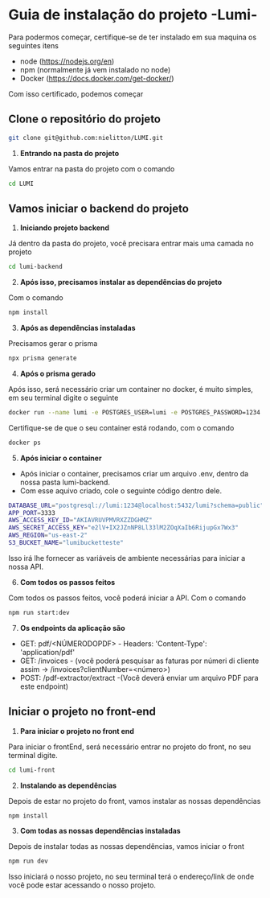 # Guia de instalação do projeto -Lumi-

Para podermos começar, certifique-se de ter instalado em sua maquina os seguintes itens
- node (https://nodejs.org/en)
- npm (normalmente já vem instalado no node)
- Docker (https://docs.docker.com/get-docker/)

Com isso certificado, podemos começar

## Clone o repositório do projeto

```bash
git clone git@github.com:nielitton/LUMI.git
```
1. **Entrando na pasta do projeto**

Vamos entrar na pasta do projeto com o comando
```bash
cd LUMI
```

## Vamos iniciar o backend do projeto

1. **Iniciando projeto backend**

Já dentro da pasta do projeto, você precisara entrar mais uma camada no projeto
```bash
cd lumi-backend
```

2. **Após isso, precisamos instalar as dependências do projeto**

Com o comando 
```bash
npm install
```

3. **Após as dependências instaladas**

Precisamos gerar o prisma
```bash
npx prisma generate
```

4. **Após o prisma gerado**

Após isso, será necessário criar um container no docker, é muito simples, em seu terminal digite o seguinte
```bash
docker run --name lumi -e POSTGRES_USER=lumi -e POSTGRES_PASSWORD=1234 -e POSTGRES_DB=lumi -p 5432:5432 -d postgres
```

Certifique-se de que o seu container está rodando, com o comando
```bash
docker ps
```

5. **Após iniciar o container**

- Após iniciar o container, precisamos criar um arquivo .env, dentro da nossa pasta lumi-backend.
- Com esse aquivo criado, cole o seguinte código dentro dele.
```bash
DATABASE_URL="postgresql://lumi:1234@localhost:5432/lumi?schema=public"
APP_PORT=3333
AWS_ACCESS_KEY_ID="AKIAVRUVPMVRXZZDGHMZ"
AWS_SECRET_ACCESS_KEY="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"
AWS_REGION="us-east-2"
S3_BUCKET_NAME="lumibucketteste"
```

Isso irá lhe fornecer as variáveis de ambiente necessárias para iniciar a nossa API.

6. **Com todos os passos feitos**

Com todos os passos feitos, você poderá iniciar a API. Com o comando
```bash
npm run start:dev
```

7. **Os endpoints da aplicação são**

- GET: pdf/<NÚMERODOPDF> - Headers: 'Content-Type': 'application/pdf'
- GET: /invoices - (você poderá pesquisar as faturas por númeri di cliente assim -> /invoices?clientNumber=<número>)
- POST: /pdf-extractor/extract -(Você deverá enviar um arquivo PDF para este endpoint)

## Iniciar o projeto no front-end

1. **Para iniciar o projeto no front end**

Para iniciar o frontEnd, será necessário entrar no projeto do front, no seu terminal digite.

```bash
cd lumi-front
```

2. **Instalando as dependências**

Depois de estar no projeto do front, vamos instalar as nossas dependências

```bash
npm install
```

3. **Com todas as nossas dependências instaladas**

Depois de instalar todas as nossas dependências, vamos iniciar o front

```bash
npm run dev
```

Isso iniciará o nosso projeto, no seu terminal terá o endereço/link de onde você pode estar acessando o nosso projeto.